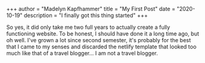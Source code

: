 +++
author = "Madelyn Kapfhammer"
title = "My First Post"
date = "2020-10-19"
description = "I finally got this thing started"
+++

So yes, it did only take me two full years to actually create a fully functioning website. To be honest, I should have done it a long time ago, but oh well. I've grown a lot since second semester, it's probably for the best that I came to my senses and discarded the netlify template that looked too much like that of a travel blogger... I am not a travel blogger.